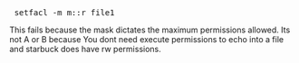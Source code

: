 <pre> setfacl -m m::r file1 </pre>

This fails because the mask dictates the maximum permissions allowed. 
Its not A or B because You dont need execute permissions to echo into a file and starbuck does have rw permissions. 

